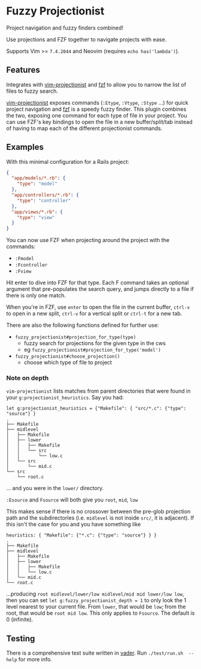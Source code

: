 # Fuzzy Projectionist

Project navigation and fuzzy finders combined!

Use projections and FZF together to navigate projects with ease.

Supports Vim >= `7.4.2044` and Neovim (requires `echo has('lambda')`).

## Features

Integrates with [vim-projectionist][] and [fzf][] to allow you to narrow the
list of files to fuzzy search.

[vim-projectionist][] exposes commands (`:Etype`, `:Vtype`, `:Stype` ...) for
quick project navigation and [fzf][] is a speedy fuzzy finder. This plugin combines the two, exposing one command for each type of file in your project.
You can use FZF's key bindings to open the file in a new buffer/split/tab
instead of having to map each of the different projectionist commands.

## Examples

With this minimal configuration for a Rails project:

```json
{
  "app/models/*.rb": {
    "type": "model"
  },
  "app/controllers/*.rb": {
    "type": "controller"
  },
  "app/views/*.rb": {
    "type": "view"
  }
}
```

You can now use FZF when projecting around the project with the commands:

- `:Fmodel`
- `:Fcontroller`
- `:Fview`

Hit enter to dive into FZF for that type. Each F command takes an optional
argument that pre-populates the search query, and jumps directly to a file
if there is only one match.

When you're in FZF, use `enter` to open the file in the current buffer, `ctrl-x` to open in a new
split, `ctrl-v` for a vertical split or `ctrl-t` for a new tab.

There are also the following functions defined for further use:

- `fuzzy_projectionist#projection_for_type(type)`
  - fuzzy search for projections for the given type in the cws
  - eg `fuzzy_projectionist#projection_for_type('model')`
- `fuzzy_projectionist#choose_projection()`
  - choose which type of file to project

### Note on depth

`vim-projectionist` lists matches from parent directories that were found in 
your `g:projectionist_heuristics`. Say you had:

```
let g:projectionist_heuristics = {"Makefile": { "src/*.c": {"type": "source"} } 
.
├── Makefile
├── midlevel
│   ├── Makefile
│   ├── lower
│   │   ├── Makefile
│   │   └── src
│   │       └── low.c
│   └── src
│       └── mid.c
└── src
    └── root.c
```

... and you were in the `lower/` directory.

`:Esource` and `Fsource` will both give you `root`, `mid`, `low`

This makes sense if there is no crossover between the pre-glob projection path 
and the subdirectories (i.e. `midlevel` is not inside `src/`, it is adjacent). 
If this isn't the case for you and you have something like

```
heuristics: { "Makefile": {"*.c": {"type": "source"} } }
.
├── Makefile
├── midlevel
│   ├── Makefile
│   ├── lower
│   │   ├── Makefile
│   │   └── low.c
│   └── mid.c
└── root.c
```

...producing `root midlevel/lower/low midlevel/mid mid lower/low low`, then you 
can set `let g:fuzzy_projectionist_depth = 1` to only look the 1 level nearest 
to your current file. From `lower`, that would be `low`; from the root, that 
would be `root mid low`. This only applies to `Fsource`. The default is 0 
(infinite). 

## Testing

There is a comprehensive test suite written in [vader][]. Run `./test/run.sh 
--help` for more info.

[vim-projectionist]: https://github.com/tpope/vim-projectionist
[fzf]:               https://github.com/junegunn/fzf
[vader]:             https://github.com/junegunn/vader.vim


